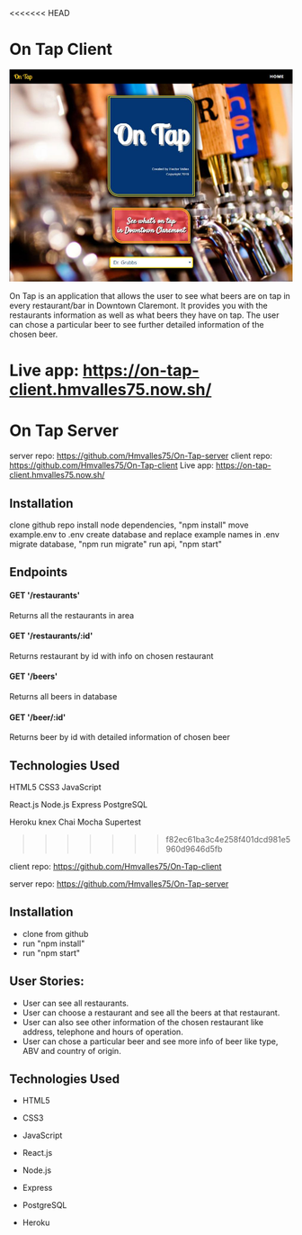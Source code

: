 <<<<<<< HEAD
# On Tap Client

<img src="./src/images/screenshot.jpg" alt="Good Meal" width="auto">

On Tap is an application that allows the user to see what beers are on tap in every restaurant/bar in Downtown Claremont. It provides you with the restaurants information as well as what beers they have on tap. The user can chose a particular beer to see further detailed information of the chosen beer.

Live app: https://on-tap-client.hmvalles75.now.sh/
=======
# On Tap Server

server repo: https://github.com/Hmvalles75/On-Tap-server
client repo: https://github.com/Hmvalles75/On-Tap-client
Live app: https://on-tap-client.hmvalles75.now.sh/

## Installation

clone github repo
install node dependencies, "npm install"
move example.env to .env
create database and replace example names in .env
migrate database, "npm run migrate"
run api, "npm start"

## Endpoints

#### GET '/restaurants'

Returns all the restaurants in area

#### GET '/restaurants/:id'

Returns restaurant by id with info on chosen restaurant

#### GET '/beers'

Returns all beers in database

#### GET '/beer/:id'

Returns beer by id with detailed information of chosen beer

## Technologies Used

HTML5
CSS3
JavaScript

React.js
Node.js
Express
PostgreSQL

Heroku
knex
Chai
Mocha
Supertest
>>>>>>> f82ec61ba3c4e258f401dcd981e5960d9646d5fb

client repo: https://github.com/Hmvalles75/On-Tap-client

server repo: https://github.com/Hmvalles75/On-Tap-server

## Installation

- clone from github
- run "npm install"
- run "npm start"

## User Stories:

- User can see all restaurants.
- User can choose a restaurant and see all the beers at that restaurant.
- User can also see other information of the chosen restaurant like address, telephone and hours of operation.
- User can chose a particular beer and see more info of beer like type, ABV and country of origin.

## Technologies Used

- HTML5
- CSS3
- JavaScript

- React.js
- Node.js
- Express
- PostgreSQL
- Heroku
